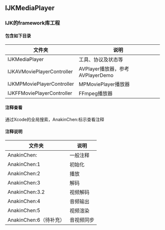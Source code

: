 ## IJKMediaPlayer
### IJK的framework库工程  
#### 包含如下目录
    
| 文件夹 | 说明 |
| -------- | -------- |
| IJKMediaPlayer   | 工具、协议及状态等   |
| IJKAVMoviePlayerController   | AVPlayer播放器，参考AVPlayerDemo   |
| IJKMPMoviePlayerController   | MPMoviePlayer播放器   |
| IJKFFMoviePlayerController   | FFmpeg播放器   |


#### 注释查看

通过Xcode的全局搜索，AnakinChen:标示查看注释


#### 注释说明

| 文件夹 | 说明 |
| -------- | -------- |
| AnakinChen:   | 一般注释   |
| AnakinChen:1   | 初始化   |
| AnakinChen:2   | 播放   |
| AnakinChen:3   | 解码   |
| AnakinChen:3.2   | 视频解码   |
| AnakinChen:4   | 音频输出   |
| AnakinChen:5   | 视频渲染   |
| AnakinChen:6（待补充）   | 音视频同步   |